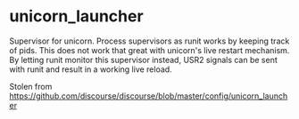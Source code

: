unicorn_launcher
===============

Supervisor for unicorn. Process supervisors as runit works by keeping track of pids. This does not work that great with unicorn's live restart mechanism. By letting runit monitor this supervisor instead, USR2 signals can be sent with runit and result in a working live reload.

Stolen from https://github.com/discourse/discourse/blob/master/config/unicorn_launcher
